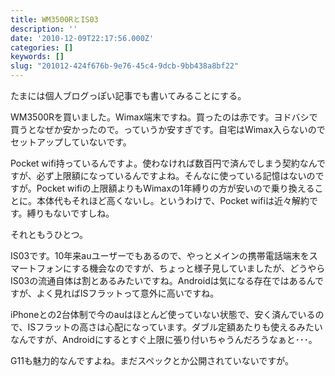 ```yaml
---
title: WM3500RとIS03
description: ''
date: '2010-12-09T22:17:56.000Z'
categories: []
keywords: []
slug: "201012-424f676b-9e76-45c4-9dcb-9bb438a8bf22"
---
```

たまには個人ブログっぽい記事でも書いてみることにする。

WM3500Rを買いました。Wimax端末ですね。買ったのは赤です。ヨドバシで買うとなぜか安かったので。っていうか安すぎです。自宅はWimax入らないのでセットアップしていないです。

Pocket wifi持っているんですよ。使わなければ数百円で済んでしまう契約なんですが、必ず上限額になっているんですよね。そんなに使っている記憶はないのですが。Pocket wifiの上限額よりもWimaxの1年縛りの方が安いので乗り換えることに。本体代もそれほど高くないし。というわけで、Pocket wifiは近々解約です。縛りもないですしね。

それともうひとつ。

IS03です。10年来auユーザーでもあるので、やっとメインの携帯電話端末をスマートフォンにする機会なのですが、ちょっと様子見していましたが、どうやらIS03の流通自体は割とあるみたいですね。Androidは気になる存在ではあるんですが、よく見ればISフラットって意外に高いですね。

iPhoneとの2台体制で今のauはほとんど使っていない状態で、安く済んでいるので、ISフラットの高さは心配になっています。ダブル定額あたりも使えるみたいなんですが、Androidにするとすぐ上限に張り付いちゃうんだろうなぁと･･･。

G11も魅力的なんですよね。まだスペックとか公開されていないですが。